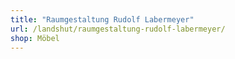 ```yaml
---
title: "Raumgestaltung Rudolf Labermeyer"
url: /landshut/raumgestaltung-rudolf-labermeyer/
shop: Möbel
---
```

